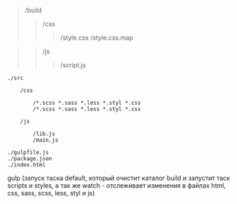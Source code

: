 > /build  
> > /css       
> > > /style.css
> > > /style.css.map


> > /js
> > > /script.js
         

    ./src

        /css

            /*.scss *.sass *.less *.styl *.css 
            /*.scss *.sass *.less *.styl *.css 

        /js

            /lib.js  
            /main.js  

    ./gulpfile.js
    ./package.json
    ./index.html
gulp (запуск таска default, который очистит каталог build и запустит таск scripts и styles, а так же watch - отслеживает изменения в файлах html, css, sass, scss, less, styl и js)
